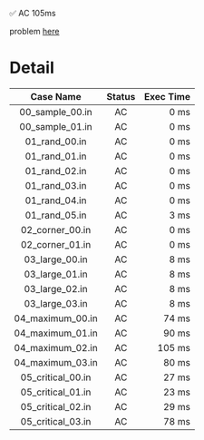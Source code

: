 ✅  AC  105ms

problem [here](https://onlinejudge.u-aizu.ac.jp/courses/library/3/DSL/2/DSL_2_F)

# Detail

| Case Name | Status | Exec Time |
|:---------:|:------:|---------:|
| 00_sample_00.in | AC | 0 ms |
| 00_sample_01.in | AC | 0 ms |
| 01_rand_00.in | AC | 0 ms |
| 01_rand_01.in | AC | 0 ms |
| 01_rand_02.in | AC | 0 ms |
| 01_rand_03.in | AC | 0 ms |
| 01_rand_04.in | AC | 0 ms |
| 01_rand_05.in | AC | 3 ms |
| 02_corner_00.in | AC | 0 ms |
| 02_corner_01.in | AC | 0 ms |
| 03_large_00.in | AC | 8 ms |
| 03_large_01.in | AC | 8 ms |
| 03_large_02.in | AC | 8 ms |
| 03_large_03.in | AC | 8 ms |
| 04_maximum_00.in | AC | 74 ms |
| 04_maximum_01.in | AC | 90 ms |
| 04_maximum_02.in | AC | 105 ms |
| 04_maximum_03.in | AC | 80 ms |
| 05_critical_00.in | AC | 27 ms |
| 05_critical_01.in | AC | 23 ms |
| 05_critical_02.in | AC | 29 ms |
| 05_critical_03.in | AC | 78 ms |


